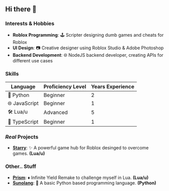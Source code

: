 ## Hi there 👋

### Interests & Hobbies
* **Roblox Programming**: 🕹️ Scripter designing dumb games and cheats for Roblox
* **UI Design**: 📷 Creative designer using Roblox Studio & Adobe Photoshop
* **Backend Development**: 🌐 NodeJS backend developer, creating APIs for different use cases

### Skills
| Language          | Proficiency Level | Years Experience   |
|-------------------|-------------------|--------------------|
| 🐍 Python         | Beginner          | 2                  |
| 🌐 JavaScript     | Beginner          | 1                  |
| 🛠️ Lua/u          | Advanced          | 5                  |
| 🔷 TypeScript     | Beginner          | 1                  |

### *Real* Projects
* **[Starry](https://github.com/mr-suno/starry)**: ✨ A powerful game hub for Roblox desinged to overcome games. **(Lua/u)**

### Other.. Stuff
* **[Prism](https://github.com/mr-suno/prism-admin)**: ♦️ Infinite Yield Remake to challenge myself in Lua. **(Lua/u)**
* **[Sunolang](https://github.com/mr-suno/Sunolang)**: 🐍 A basic Python based programming language. **(Python)**
